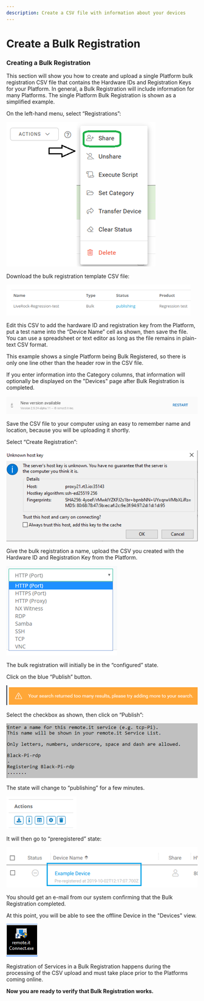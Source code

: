 ```yaml
---
description: Create a CSV file with information about your devices
---
```


# Create a Bulk Registration

### **Creating a Bulk Registration**

This section will show you how to create and upload a single Platform bulk registration CSV file that contains the Hardware IDs and Registration Keys for your Platform.  In general, a Bulk Registration will include information for many Platforms.  The single Platform Bulk Registration is shown as a simplified example.

On the left-hand menu, select “Registrations”:

![](../../.gitbook/assets/image%20%28498%29.png)

Download the bulk registration template CSV file:

![](../../.gitbook/assets/image%20%28418%29.png)

Edit this CSV to add the hardware ID and registration key from the Platform, put a test name into the “Device Name” cell as shown, then save the file.  You can use a spreadsheet or text editor as long as the file remains in plain-text CSV format.

This example shows a single Platform being Bulk Registered, so there is only one line other than the header row in the CSV file.

If you enter information into the Category columns, that information will optionally be displayed on the "Devices" page after Bulk Registration is completed.

![](../../.gitbook/assets/image%20%28468%29.png)

Save the CSV file to your computer using an easy to remember name and location, because you will be uploading it shortly.

Select “Create Registration”:

![](../../.gitbook/assets/image%20%28175%29.png)

Give the bulk registration a name, upload the CSV you created with the Hardware ID and Registration Key from the Platform.

![](../../.gitbook/assets/image%20%28424%29.png)

The bulk registration will initially be in the “configured” state.  

Click on the blue “Publish” button.

![](../../.gitbook/assets/image%20%2871%29.png)

Select the checkbox as shown, then click on “Publish”:

![](../../.gitbook/assets/image%20%28292%29.png)

The state will change to “publishing” for a few minutes.

![](../../.gitbook/assets/image%20%28444%29.png)

It will then go to “preregistered” state:

![](../../.gitbook/assets/image%20%28187%29.png)

You should get an e-mail from our system confirming that the Bulk Registration completed.

At this point, you will be able to see the offline Device in the "Devices" view.  

![](../../.gitbook/assets/image%20%28189%29.png)

Registration of Services in a Bulk Registration happens during the processing of the CSV upload and must take place prior to the Platforms coming online.

**Now you are ready to verify that Bulk Registration works.**  


